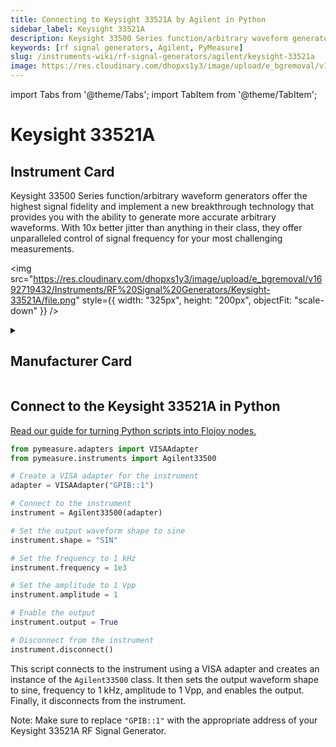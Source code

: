 ```yaml
---
title: Connecting to Keysight 33521A by Agilent in Python
sidebar_label: Keysight 33521A
description: Keysight 33500 Series function/arbitrary waveform generators offer the highest signal fidelity and implement a new breakthrough technology that provides you with the ability to generate more accurate arbitrary waveforms. With 10x better jitter than anything in their class, they offer unparalleled control of signal frequency for your most challenging measurements.
keywords: [rf signal generators, Agilent, PyMeasure]
slug: /instruments-wiki/rf-signal-generators/agilent/keysight-33521a
image: https://res.cloudinary.com/dhopxs1y3/image/upload/e_bgremoval/v1692719432/Instruments/RF%20Signal%20Generators/Keysight-33521A/file.png
---
```


import Tabs from '@theme/Tabs';
import TabItem from '@theme/TabItem';

# Keysight 33521A

## Instrument Card

<div className="flex">

<div>

Keysight 33500 Series function/arbitrary waveform generators offer the highest signal fidelity and implement a new breakthrough technology that provides you with the ability to generate more accurate arbitrary waveforms. With 10x better jitter than anything in their class, they offer unparalleled control of signal frequency for your most challenging measurements.

</div>

<img src="https://res.cloudinary.com/dhopxs1y3/image/upload/e_bgremoval/v1692719432/Instruments/RF%20Signal%20Generators/Keysight-33521A/file.png" style={{ width: "325px", height: "200px", objectFit: "scale-down" }} />

</div>

<details>
<summary><h2>Manufacturer Card</h2></summary>

<img src="https://res.cloudinary.com/dhopxs1y3/image/upload/e_bgremoval/v1692126006/Instruments/Vendor%20Logos/Agilent.png" style={{ width: "100%", height: "170px",objectFit: "scale-down" }} />

Keysight Technologies, or Keysight, is an American company that manufactures electronics test and measurement equipment and software. <a href="https://www.keysight.com/us/en/home.html">Website</a>.

<ul>
  <li>Headquarters: USA</li>
  <li>Yearly Revenue (millions, USD): 5420.0</li>
</ul>
</details>

## Connect to the Keysight 33521A in Python

[Read our guide for turning Python scripts into Flojoy nodes.](https://docs.flojoy.ai/custom-nodes/creating-custom-node/)
<Tabs>
<TabItem value="PyMeasure" label="PyMeasure">


```python
from pymeasure.adapters import VISAAdapter
from pymeasure.instruments import Agilent33500

# Create a VISA adapter for the instrument
adapter = VISAAdapter("GPIB::1")

# Connect to the instrument
instrument = Agilent33500(adapter)

# Set the output waveform shape to sine
instrument.shape = "SIN"

# Set the frequency to 1 kHz
instrument.frequency = 1e3

# Set the amplitude to 1 Vpp
instrument.amplitude = 1

# Enable the output
instrument.output = True

# Disconnect from the instrument
instrument.disconnect()
```

This script connects to the instrument using a VISA adapter and creates an instance of the `Agilent33500` class. It then sets the output waveform shape to sine, frequency to 1 kHz, amplitude to 1 Vpp, and enables the output. Finally, it disconnects from the instrument.

Note: Make sure to replace `"GPIB::1"` with the appropriate address of your Keysight 33521A RF Signal Generator.

</TabItem>
</Tabs>